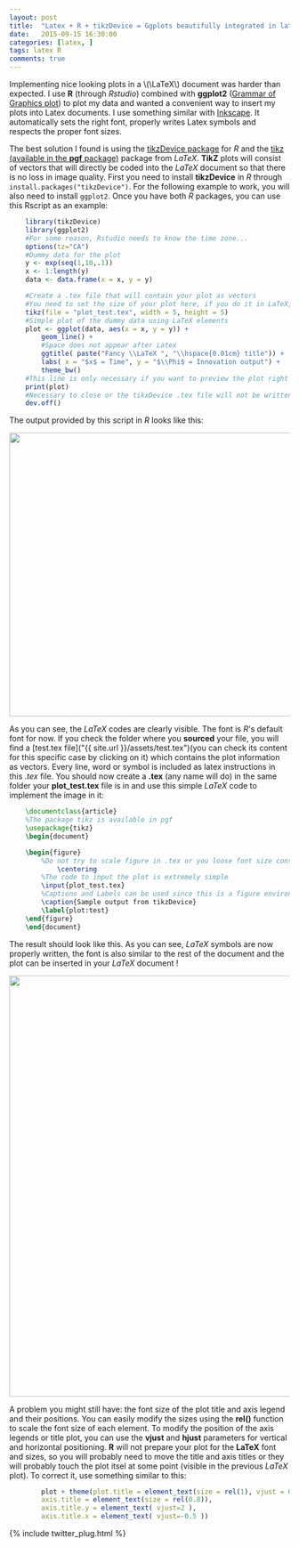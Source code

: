 ```yaml
---
layout: post
title:  "Latex + R + tikzDevice = Ggplots beautifully integrated in latex documents"
date:   2015-09-15 16:30:00
categories: [latex, ]
tags: latex R
comments: true
---
```


Implementing nice looking plots in a \\(\LaTeX\\) document was harder than expected. I use **R** (through *Rstudio*) combined with **ggplot2** ([Grammar of Graphics plot](http://ggplot2.org/)) to plot my data and wanted a convenient way to insert my plots into Latex documents. I use something similar with [Inkscape](https://www.ctan.org/tex-archive/info/svg-inkscape?lang=en). It automatically sets the right font, properly writes Latex symbols and respects the proper font sizes. 

The best solution I found is using the [tikzDevice package](https://github.com/yihui/tikzDevice) for *R* and the [tikz (available in the **pgf** package)](https://www.ctan.org/pkg/pgf?lang=en) package from *LaTeX*. **TikZ** plots will consist of vectors that will directly be coded into the *LaTeX* document so that there is no loss in image quality.
First you need to install **tikzDevice** in *R* through `install.packages("tikzDevice")`. For the following example to work, you will also need to install `ggplot2`.
Once you have both *R* packages, you can use this Rscript as an example:

```R
	library(tikzDevice)
	library(ggplot2)
	#For some reason, Rstudio needs to know the time zone...
	options(tz="CA")
	#Dummy data for the plot
	y <- exp(seq(1,10,.1))
	x <- 1:length(y)
	data <- data.frame(x = x, y = y)

	#Create a .tex file that will contain your plot as vectors
	#You need to set the size of your plot here, if you do it in LaTeX, font consistency with the rest of the document will be lost
	tikz(file = "plot_test.tex", width = 5, height = 5)
	#Simple plot of the dummy data using LaTeX elements
	plot <- ggplot(data, aes(x = x, y = y)) + 
		geom_line() +
		#Space does not appear after Latex
		ggtitle( paste("Fancy \\LaTeX ", "\\hspace{0.01cm} title")) +
		labs( x = "$x$ = Time", y = "$\\Phi$ = Innovation output") +
		theme_bw()
	#This line is only necessary if you want to preview the plot right after compiling
	print(plot)
	#Necessary to close or the tikxDevice .tex file will not be written
	dev.off()
```

The output provided by this script in *R* looks like this:

<div align="center">
<img src="{{ site.url }}/assets/2015-09-15-R-output-plot.png"style="width:569px;height:510px;">
</div>

As you can see, the *LaTeX* codes are clearly visible. The font is *R*'s default font for now. If you check the folder where you **sourced** your file, you will find a [test.tex file]("{{ site.url }}/assets/test.tex")(you can check its content for this specific case by clicking on it) which contains the plot information as vectors. Every line, word or symbol is included as latex instructions in this *.tex* file.
You should now create a **.tex** (any name will do) in the same folder your **plot_test.tex** file is in and use this simple *LaTeX* code to implement the image in it:

```Latex
	\documentclass{article}
	%The package tikz is available in pgf
	\usepackage{tikz}
	\begin{document}

	\begin{figure}
		%Do not try to scale figure in .tex or you loose font size consistency
	    	\centering
		%The code to input the plot is extremely simple
		\input{plot_test.tex}
		%Captions and Labels can be used since this is a figure environment
		\caption{Sample output from tikzDevice}
		\label{plot:test}
	\end{figure}
	\end{document}
```

The result should look like this. As you can see, *LaTeX* symbols are now properly written, the font is also similar to the rest of the document and the plot can be inserted in your *LaTeX* document !

<div align="center">
<img src="{{ site.url }}/assets/2015-09-15-Latex-output-plot.png"style="width:747px;height:757px;">
</div>

A problem you might still have: the font size of the plot title and axis legend and their positions.
You can easily modify the sizes using the **rel()** function to scale the font size of each element. To modify the position of the axis legends or title plot, you can use the **vjust** and **hjust** parameters for vertical and horizontal positioning. **R** will not prepare your plot for the **LaTeX** font and sizes, so you will probably need to move the title and axis titles or they will probably touch the plot itsel at some point (visible in the previous *LaTeX* plot). To correct it, use something similar to this:

```R
        plot + theme(plot.title = element_text(size = rel(1), vjust = 0), 
        axis.title = element_text(size = rel(0.8)),
        axis.title.y = element_text( vjust=2 ),
        axis.title.x = element_text( vjust=-0.5 ))
```
        
{% include twitter_plug.html %}

